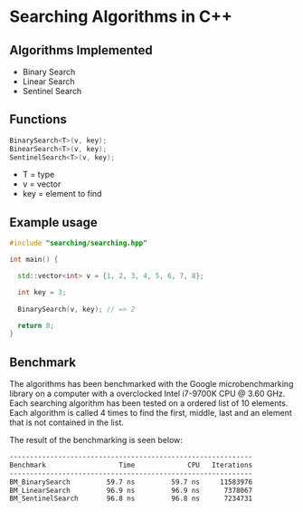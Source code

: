 # Searching Algorithms in C++
## Algorithms Implemented
- Binary Search
- Linear Search
- Sentinel Search

## Functions
```cpp
BinarySearch<T>(v, key);
BinearSearch<T>(v, key);
SentinelSearch<T>(v, key);
```
- T = type 
- v = vector 
- key = element to find

## Example usage
```cpp
#include "searching/searching.hpp"

int main() {

  std::vector<int> v = {1, 2, 3, 4, 5, 6, 7, 8};

  int key = 3;
  
  BinarySearch(v, key); // => 2

  return 0;
}
```

## Benchmark
The algorithms has been benchmarked with the Google microbenchmarking library on a computer with a overclocked Intel i7-9700K CPU @ 3.60 GHz. Each searching algorithm has been tested on a ordered list of 10 elements. Each algorithm is called 4 times to find the first, middle, last and an element that is not contained in the list.

The result of the benchmarking is seen below:
```bash
------------------------------------------------------------
Benchmark                  Time             CPU   Iterations
------------------------------------------------------------
BM_BinarySearch         59.7 ns         59.7 ns     11583976
BM_LinearSearch         96.9 ns         96.9 ns      7378067
BM_SentinelSearch       96.8 ns         96.8 ns      7234731
```

